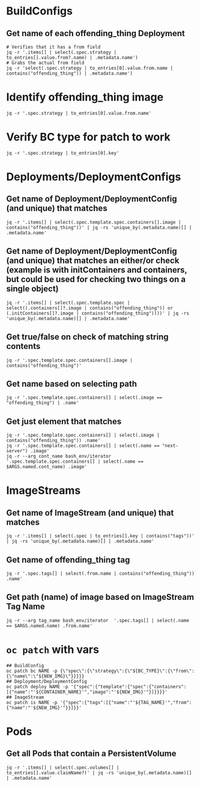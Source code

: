 # BuildConfigs
## Get name of each offending_thing Deployment
```
# Verifies that it has a from field
jq -r '.items[] | select(.spec.strategy | to_entries[].value.from?.name) | .metadata.name')
# Grabs the actual from field
jq -r 'select(.spec.strategy | to_entries[0].value.from.name | contains("offending_thing")) | .metadata.name')
```
# Identify offending_thing image
```
jq -r '.spec.strategy | to_entries[0].value.from.name'
```
# Verify BC type for patch to work
```
jq -r '.spec.strategy | to_entries[0].key'
```

# Deployments/DeploymentConfigs
## Get name of Deployment/DeploymentConfig (and unique) that matches
```
jq -r '.items[] | select(.spec.template.spec.containers[].image | contains("offending_thing"))' | jq -rs 'unique_by(.metadata.name)[] | .metadata.name'
```

## Get name of Deployment/DeploymentConfig (and unique) that matches an either/or check (example is with initContainers and containers, but could be used for checking two things on a single object)
```
jq -r '.items[] | select(.spec.template.spec | select((.containers[]?.image | contains("offending_thing")) or (.initContainers[]?.image | contains("offending_thing"))))' | jq -rs 'unique_by(.metadata.name)[] | .metadata.name'
```

## Get true/false on check of matching string contents
```
jq -r '.spec.template.spec.containers[].image | contains("offending_thing")'
```

## Get name based on selecting path
```
jq -r '.spec.template.spec.containers[] | select(.image == "offending_thing") | .name'
```

## Get just element that matches
```
jq -r '.spec.template.spec.containers[] | select(.image | contains("offending_thing")) .name'
jq -r '.spec.template.spec.containers[] | select(.name == "next-server") .image'
jq -r --arg cont_name bash_env/iterator '.spec.template.spec.containers[] | select(.name == $ARGS.named.cont_name) .image'
```

# ImageStreams
## Get name of ImageStream (and unique) that matches
```
jq -r '.items[] | select(.spec | to_entries[].key | contains("tags"))' | jq -rs 'unique_by(.metadata.name)[] | .metadata.name'
```

## Get name of offending_thing tag
```
jq -r '.spec.tags[] | select(.from.name | contains("offending_thing")) .name'
```

## Get path (name) of image based on ImageStream Tag Name
```
jq -r --arg tag_name bash_env/iterator  '.spec.tags[] | select(.name == $ARGS.named.name) .from.name'
```

# `oc patch` with vars
```
## BuildConfig
oc patch bc NAME -p {\"spec\":{\"strategy\":{\"${BC_TYPE}\":{\"from\":{\"name\":\"${NEW_IMG}\"}}}}}
## Deployment/DeploymentConfig
oc patch deploy NAME -p '{"spec":{"template":{"spec":{"containers":[{"name":"'${CONTAINER_NAME}'","image":"'${NEW_IMG}'"}]}}}}'
## ImageStream
oc patch is NAME -p '{"spec":{"tags":[{"name":"'${TAG_NAME}'","from":{"name":"'${NEW_IMG}'"}}]}}'
```

# Pods
## Get all Pods that contain a PersistentVolume
```
jq -r '.items[] | select(.spec.volumes[] | to_entries[].value.claimName?)' | jq -rs 'unique_by(.metadata.name)[] | .metadata.name'
```
